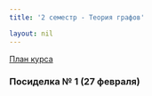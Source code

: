 ```yaml
---
title: '2 семестр - Теория графов'

layout: nil
---
```


[План курса]()

### Посиделка № 1 (27 февраля)

